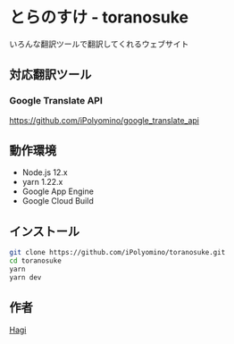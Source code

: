 # とらのすけ - toranosuke

いろんな翻訳ツールで翻訳してくれるウェブサイト

## 対応翻訳ツール

### Google Translate API

https://github.com/iPolyomino/google_translate_api

## 動作環境

- Node.js 12.x
- yarn 1.22.x
- Google App Engine
- Google Cloud Build

## インストール

```zsh
git clone https://github.com/iPolyomino/toranosuke.git
cd toranosuke
yarn
yarn dev
```

## 作者

[Hagi](https://github.com/iPolyomino)
